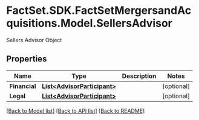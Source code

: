 # FactSet.SDK.FactSetMergersandAcquisitions.Model.SellersAdvisor
Sellers Advisor Object

## Properties

Name | Type | Description | Notes
------------ | ------------- | ------------- | -------------
**Financial** | [**List&lt;AdvisorParticipant&gt;**](AdvisorParticipant.md) |  | [optional] 
**Legal** | [**List&lt;AdvisorParticipant&gt;**](AdvisorParticipant.md) |  | [optional] 

[[Back to Model list]](../README.md#documentation-for-models) [[Back to API list]](../README.md#documentation-for-api-endpoints) [[Back to README]](../README.md)

